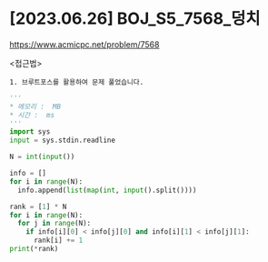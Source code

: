 #   [2023.06.26] BOJ_S5_7568_덩치
https://www.acmicpc.net/problem/7568

<접근법>

```
1. 브루트포스를 활용하여 문제 풀었습니다.
```


```python
'''
* 메모리 :  MB
* 시간 :  ms
'''
import sys
input = sys.stdin.readline

N = int(input())

info = []
for i in range(N):
  info.append(list(map(int, input().split())))

rank = [1] * N
for i in range(N):
  for j in range(N):
    if info[i][0] < info[j][0] and info[i][1] < info[j][1]:
      rank[i] += 1
print(*rank)
```
